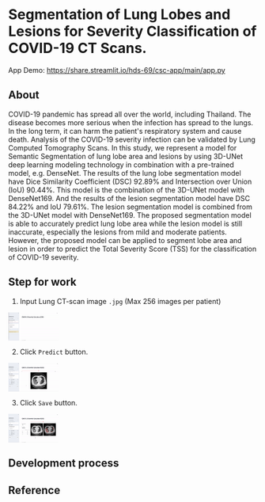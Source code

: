# Segmentation of Lung Lobes and Lesions for Severity Classification of COVID-19 CT Scans.
App Demo: https://share.streamlit.io/hds-69/csc-app/main/app.py


## About
COVID-19 pandemic has spread all over the world, including Thailand. The disease becomes more serious when the infection has spread to the lungs. In the long term, it can harm the patient's respiratory system and cause death. Analysis of the COVID-19 severity infection can be validated by Lung Computed Tomography Scans. In this study, we represent a model for Semantic Segmentation of lung lobe area and lesions by using 3D-UNet deep learning modeling technology in combination with a pre-trained model, e.g. DenseNet. The results of the lung lobe  segmentation model have Dice Similarity Coefficient (DSC) 92.89% and Intersection over Union (IoU) 90.44%. This model is the combination of the 3D-UNet model with DenseNet169. And the results of the lesion segmentation model have DSC 84.22% and IoU 79.61%. The lesion segmentation model is combined from the 3D-UNet model with DenseNet169. The proposed segmentation model is able to accurately predict lung lobe area while the lesion model is still inaccurate, especially the lesions from mild and moderate patients. However, the proposed model can be applied to segment lobe area and lesion in order to predict the Total Severity Score (TSS) for the classification of COVID-19 severity.

## Step for work
1. Input Lung CT-scan image `.jpg` (Max 256 images per patient)
<img src="https://github.com/hds-69/csc-app/blob/648701070e48615e246a651b9c15423fea74765a/Project%20info/upload.gif" style="max-width: 20%;" align="center" />

2. Click `Predict` button.
<img src="https://github.com/hds-69/csc-app/blob/57db1150b52154eb33c64af3959c8c43b697c35b/Project%20info/predict.gif" style="max-width: 20%;" align="center" />

3. Click `Save` button.
<img src="https://github.com/hds-69/csc-app/blob/57db1150b52154eb33c64af3959c8c43b697c35b/Project%20info/save.gif" style="max-width: 20%;" align="center" />

## Development process

## Reference
